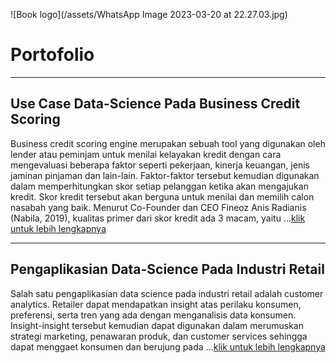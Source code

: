 ![Book logo](/assets/WhatsApp Image 2023-03-20 at 22.27.03.jpg)
# Portofolio
---
## Use Case Data-Science Pada Business Credit Scoring
Business credit scoring engine merupakan sebuah tool yang digunakan oleh lender atau peminjam untuk menilai kelayakan kredit dengan cara mengevaluasi beberapa faktor seperti pekerjaan, kinerja keuangan, jenis jaminan pinjaman dan lain-lain.  Faktor-faktor tersebut kemudian digunakan dalam memperhitungkan skor setiap pelanggan ketika akan mengajukan kredit. Skor kredit tersebut akan berguna untuk menilai dan memilih calon nasabah yang baik. Menurut Co-Founder dan CEO Fineoz Anis Radianis (Nabila, 2019), kualitas primer dari skor kredit ada 3 macam, yaitu ...[klik untuk lebih lengkapnya](https://itsacid-my.sharepoint.com/:w:/g/personal/5031201058_mhs_its_ac_id/EWdE1hcNuYNIib-PAsMFRQAB4-POw2SLeAuxSET2KtOeOQ?e=9ybG5q)

---
## Pengaplikasian Data-Science Pada Industri Retail
Salah satu pengaplikasian data science pada industri retail adalah customer analytics. Retailer dapat mendapatkan insight atas perilaku konsumen, preferensi, serta tren yang ada dengan menganalisis data konsumen. Insight-insight tersebut kemudian dapat digunakan dalam merumuskan strategi marketing, penawaran produk, dan customer services sehingga dapat menggaet konsumen dan berujung pada ...[klik untuk lebih lengkapnya](https://itsacid-my.sharepoint.com/:w:/g/personal/5031201058_mhs_its_ac_id/EWdE1hcNuYNIib-PAsMFRQAB4-POw2SLeAuxSET2KtOeOQ?e=gjx8bm)
